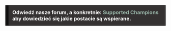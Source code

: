 <style>
.good_announcement {
    background-color: #343131;
	border: 1px solid #0f0e0e;
	border-left: 10px solid #0f0e0e;
	font-size: 16px;
	margin-bottom: 12px;
	text-align: left; 
	padding: 12px; 
	color: white;
}
a {
	font-size: 16px;
	font-weight: bold;
	text-decoration: none;
	color: #97b3a6;
}
a:hover {
	text-decoration:none;
	color: #fcfcfc;
}
a.header_link:visited {
	text-decoration:none;
}
a.header_link span {
	color: #fcfcfc;
}
</style>
<div class="good_announcement"><strong>Odwiedź nasze forum, a konkretnie: <a href="https://goelites.net/index.php?/topic/1864-supported-champions-%E6%94%AF%E6%8C%81%E8%8B%B1%E9%9B%84%E5%88%97%E8%A1%A8/">Supported Champions</a> aby dowiedzieć się jakie postacie są wspierane.</strong></div>
